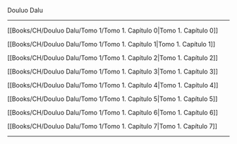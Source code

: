 
Douluo Dalu

---

[[Books/CH/Douluo Dalu/Tomo 1/Tomo 1. Capítulo 0|Tomo 1. Capítulo 0]]

[[Books/CH/Douluo Dalu/Tomo 1/Tomo 1. Capítulo 1|Tomo 1. Capítulo 1]]

[[Books/CH/Douluo Dalu/Tomo 1/Tomo 1. Capítulo 2|Tomo 1. Capítulo 2]]

[[Books/CH/Douluo Dalu/Tomo 1/Tomo 1. Capítulo 3|Tomo 1. Capítulo 3]]

[[Books/CH/Douluo Dalu/Tomo 1/Tomo 1. Capítulo 4|Tomo 1. Capítulo 4]]

[[Books/CH/Douluo Dalu/Tomo 1/Tomo 1. Capítulo 5|Tomo 1. Capítulo 5]]

[[Books/CH/Douluo Dalu/Tomo 1/Tomo 1. Capítulo 6|Tomo 1. Capítulo 6]]

[[Books/CH/Douluo Dalu/Tomo 1/Tomo 1. Capítulo 7|Tomo 1. Capítulo 7]]

---
